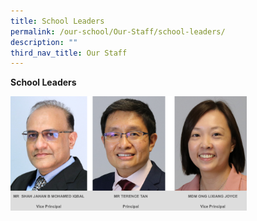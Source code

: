 ```yaml
---
title: School Leaders
permalink: /our-school/Our-Staff/school-leaders/
description: ""
third_nav_title: Our Staff
---
```

**School Leaders**

<img src="/images/Principal%202023.png" 
     style="width:75%">